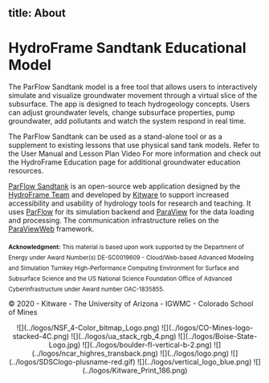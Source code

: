 title: About
---

# HydroFrame Sandtank Educational Model

The ParFlow Sandtank model is a free tool that allows users to interactively simulate and visualize groundwater movement through a virtual slice of the subsurface. The app is designed to teach hydrogeology concepts. Users can adjust groundwater levels, change subsurface properties, pump groundwater, add pollutants and watch the system respond in real time.

The ParFlow Sandtank can be used as a stand-alone tool or as a supplement to existing lessons that use physical sand tank models. Refer to the User Manual and Lesson Plan Video For more information and check out the HydroFrame Education page for additional groundwater education resources.

[ParFlow Sandtank](https://github.com/hydroframe/SandTank) is an open-source web application designed by the [HydroFrame Team](https://www.hydroframe.org/) and developed by [Kitware](https://www.kitware.com/) to support increased accessibility and usability of hydrology tools for research and teaching. It uses [ParFlow](https://parflow.org/) for its simulation backend and [ParaView](https://www.paraview.org) for the data loading and processing. The communication infrastructure relies on the [ParaViewWeb](http://www.paraview.org/web/) framework.

<sub>**Acknowledgment:** This material is based upon work supported by the Department of Energy under Award Number(s) DE-SC0019609 - Cloud/Web-based Advanced Modeling and Simulation Turnkey High-Performance Computing Environment for Surface and Subsurface Science and the US National Science Foundation Office of Advanced Cyberinfrastructure under Award number OAC-1835855.</sub>

© 2020 - Kitware - The University of Arizona - IGWMC - Colorado School of Mines

<center>
![](../logos/NSF_4-Color_bitmap_Logo.png) ![](../logos/CO-Mines-logo-stacked-4C.png) ![](../logos/ua_stack_rgb_4.png) ![](../logos/Boise-State-Logo.jpg) ![](../logos/boulder-fl-vertical-b-2.png)
![](../logos/ncar_highres_transback.png) ![](../logos/logo.png) ![](../logos/SDSClogo-plusname-red.gif) ![](../logos/vertical_logo_blue.png) ![](../logos/Kitware_Print_186.png)
</center>
